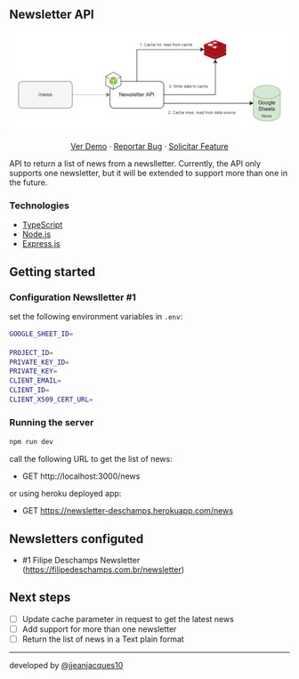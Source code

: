 ## Newsletter API

<p align="center">
    <img src="./files/diagram-jjeanjacques10.png">
    <br />
    <br />
    <a href="https://newsletter-deschamps.herokuapp.com/news">Ver Demo</a>
    ·
    <a href="https://github.com/jjeanjacques10/newsletter-api/issues">Reportar Bug</a>
    ·
    <a href="https://github.com/jjeanjacques10/newsletter-api/issues">Solicitar Feature</a>
</p>


API to return a list of news from a newslletter. Currently, the API only supports one newsletter, but it will be extended to support more than one in the future.

### Technologies

* [TypeScript](https://www.typescriptlang.org/)
* [Node.js](https://nodejs.org/)
* [Express.js](https://expressjs.com/)


## Getting started

### Configuration Newslletter #1

set the following environment variables in `.env`:

``` bash
GOOGLE_SHEET_ID=

PROJECT_ID=
PRIVATE_KEY_ID=
PRIVATE_KEY=
CLIENT_EMAIL=
CLIENT_ID=
CLIENT_X509_CERT_URL=
```

### Running the server

``` bash
npm run dev
```

call the following URL to get the list of news:

- GET http://localhost:3000/news

or using heroku deployed app:

- GET https://newsletter-deschamps.herokuapp.com/news


## Newsletters configuted

- #1 Filipe Deschamps Newsletter (https://filipedeschamps.com.br/newsletter)

## Next steps

- [ ] Update cache parameter in request to get the latest news
- [ ] Add support for more than one newsletter
- [ ] Return the list of news in a Text plain format

---
developed by [@jjeanjacques10](https://github.com/jjeanjacques10)